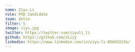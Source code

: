 ```yaml
---
name: Ziyu Li
role: PhD Candidate
team: delta
filter: 5
image: ziyu.jpg
twitter: https://twitter.com/ziyuli_li
github: https://github.com/zLizy
linkedin: https://www.linkedin.com/in/ziyu-li-85b93213a/
---
```


